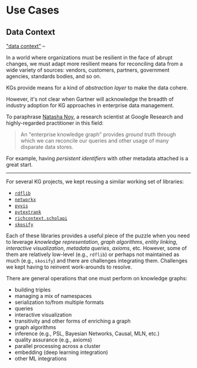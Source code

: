 # Use Cases

## Data Context

["data context"]( http://cidrdb.org/cidr2017/papers/p111-hellerstein-cidr17.pdf) – 

In a world where organizations must be resilient in the face of abrupt
changes, we must adapt more resilient means for reconciling data from
a wide variety of sources: vendors, customers, partners, government
agencies, standards bodies, and so on.

KGs provide means for a kind of *abstraction layer* to make the data
cohere.


However, it's not clear when Gartner will acknowledge the breadth of
industry adoption for KG approaches in enterprise data management.

To paraphrase [Natasha Noy](https://research.google/people/NatalyaNoy/), 
a research scientist at Google Research and highly-regarded practitioner 
in this field:

> An "enterprise knowledge graph" provides *ground truth* through which we can reconcile our queries and other usage of many disparate data stores.

For example, having *persistent identifiers* with other metadata
attached is a great start.



---


For several KG projects, we kept reusing a similar working set of libraries:

  * [`rdflib`](https://rdflib.readthedocs.io/)
  * [`networkx`](https://networkx.org/)
  * [`pyvis`](https://pyvis.readthedocs.io/)
  * [`pytextrank`](https://pypi.org/project/pytextrank/)
  * [`richcontext.scholapi`](https://pypi.org/project/richcontext-scholapi/)
  * [`skosify`](https://skosify.readthedocs.io/)

Each of these libraries provides a useful piece of the puzzle when you need
to leverage *knowledge representation*, *graph algorithms*, *entity linking*,
*interactive visualization*, *metadata queries*, *axioms*, etc.
However, some of them are relatively low-level (e.g., `rdflib`) or perhaps not
maintained as much (e.g., `skosify`) and there are challenges integrating them.
Challenges we kept having to reinvent work-arounds to resolve.

There are general operations that one must perform on knowledge graphs:

  * building triples
  * managing a mix of namespaces
  * serialization to/from multiple formats
  * queries
  * interactive visualization
  * transitivity and other forms of enriching a graph
  * graph algorithms
  * inference (e.g., PSL, Bayesian Networks, Causal, MLN, etc.)
  * quality assurance (e.g., axioms)
  * parallel processing across a cluster
  * embedding (deep learning integration)
  * other ML integrations

